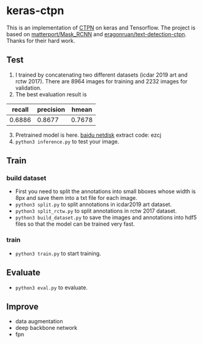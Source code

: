 # keras-ctpn
This is an implementation of [CTPN](https://arxiv.org/abs/1609.03605) on keras and Tensorflow. The project is based on [matterport/Mask_RCNN](https://github.com/matterport/Mask_RCNN)
and [eragonruan/text-detection-ctpn](https://github.com/eragonruan/text-detection-ctpn). 
Thanks for their hard work. 
## Test
1. I trained by concatenating two different datasets (icdar 2019 art and rctw 2017). There are 8964 images for training and 2232 images for validation.
2. The best evaluation result is 

| recall | precision | hmean |
| ---- | ---- | ---- |
| 0.6886 | 0.8677 | 0.7678 |
3. Pretrained model is here. [baidu netdisk](https://pan.baidu.com/s/1iGhPXpmmUEzWYttYy6GMkg) extract code: ezcj     
4. `python3 inference.py` to test your image.  
## Train
### build dataset
* First you need to split the annotations into small bboxes whose width is 8px and save them into a txt file for each image. 
* `python3 split.py` to split annotations in icdar2019 art dataset.
* `python3 split_rctw.py` to split annotations in rctw 2017 dataset.
* `python3 build_dataset.py` to save the images and annotations into hdf5 files so that the model can be trained very fast.
### train
* `python3 train.py` to start training.
## Evaluate
* `python3 eval.py` to evaluate.
## Improve
* data augmentation
* deep backbone network
* fpn

